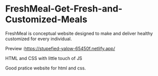 # FreshMeal-Get-Fresh-and-Customized-Meals

FreshMeal is conceptual website designed to make and deliver healthy customized for every individual.

Preview :https://stupefied-yalow-65450f.netlify.app/

HTML and CSS with little touch of JS

Good pratice website for html and css.
